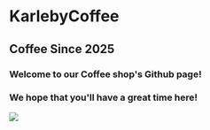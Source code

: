 # KarlebyCoffee

## Coffee Since 2025

### Welcome to our Coffee shop's Github page!

### We hope that you'll have a great time here!

![]("https://github.com/Viljammsson/KarlebyCoffee/blob/main/Images/capuchinop.png")